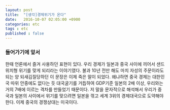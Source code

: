 ```yaml
---
layout: post
title:  "[생각]경제위기가 온다"
date:   2016-10-07 02:05:00 +0900
categories: etc
tags : etc
published : false
---
```

### 들어가기에 앞서

한때 언론에서 즐겨 사용하던 표현이 있다. 우리 경제가 일본과 중국 사이에 끼어서 샌드위치형 위기를 맞게 되리라는 이야기였다. 불과 10년 전만 해도 마치 자성의 주문이라도 되는 양 되새김질당하던 이 문장은 이제 죽은 말이 되었다. 왜냐하면 중국 경제는 대한민국 따위 안중에도 없다는 듯 대국굴기를 거듭하여 GDP기준 일본의 2배 이상, 우리와는 거의 7배에 이르는 격차를 만들었기 때문이다. 저 말을 문자적으로 해석해서 우리가 중국과 일본의 사이에서 위기를 맞으려면 일본을 꺾고 세계 3위의 경제대국으로 도약해야 한다. 이제 중국의 경쟁상대는 미국이다.
